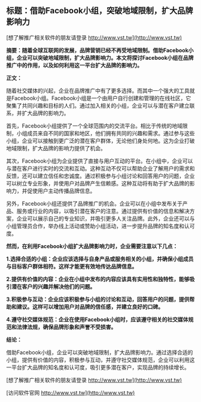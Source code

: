 ## **标题：借助Facebook小组，突破地域限制，扩大品牌影响力**

[想了解推广相关软件的朋友请登录 http://www.vst.tw](http://www.vst.tw)

**摘要：随着全球互联网的发展，品牌营销已经不再受地域限制。借助Facebook小组，企业可以突破地域限制，扩大品牌影响力。本文将探讨Facebook小组在品牌推广中的作用，以及如何利用这一平台扩大品牌的影响力。**

**正文：**

随着社交媒体的兴起，企业在品牌推广中有了更多选择。而其中一个强大的工具就是Facebook小组。Facebook小组是一个由用户自行创建和管理的在线社区，它聚集了共同兴趣和目标的人们。通过加入相关的小组，企业可以与潜在客户建立联系，并扩大品牌的影响力。

首先，Facebook小组提供了一个全球范围内的交流平台。相比于传统的地域限制，小组成员来自不同的国家和地区，他们拥有共同的兴趣和需求。通过参与这些小组，企业可以接触到更广泛的潜在客户群体，无论他们身处何地。这为企业打破地域限制，扩大品牌的影响力提供了机会。

其次，Facebook小组为企业提供了直接与用户互动的平台。在小组中，企业可以与潜在客户进行实时的交流和互动。这种互动不仅可以帮助企业了解用户的需求和反馈，还可以建立信任和忠诚度。通过积极参与小组讨论和回答用户的问题，企业可以树立专业形象，并使用户对品牌产生信赖感。这种互动将有助于扩大品牌的影响力，并促使用户主动传播品牌信息。

另外，Facebook小组还提供了品牌推广的机会。企业可以在小组中发布关于产品、服务或行业的内容，以吸引潜在客户的注意。通过提供有价值的信息和解决方案，企业可以展示自己的专业知识，并吸引更多人关注品牌。此外，企业还可以与小组管理员合作，举办线上活动或赞助小组活动，进一步提升品牌的知名度和认可度。

**然而，在利用Facebook小组扩大品牌影响力时，企业需要注意以下几点：**

**1.选择合适的小组：企业应该选择与自身产品或服务相关的小组，并确保小组成员与目标客户群体相符。这样才能更有效地传达品牌信息。**

**2.提供有价值的内容：企业在小组中发布的内容应该具有实用性和独特性，能够吸引潜在客户的兴趣并解决他们的问题。**

**3.积极参与互动：企业应该积极参与小组的讨论和互动，回答用户的问题，提供帮助和建议。这样可以增加用户对品牌的信任感，并建立良好的口碑。**

**4.遵守社交媒体规范：企业在使用Facebook小组时，应该遵守相关的社交媒体规范和法律法规，确保品牌形象和声誉不受损害。**

**结论：**

借助Facebook小组，企业可以突破地域限制，扩大品牌影响力。通过选择合适的小组，提供有价值的内容，积极参与互动，并遵守社交媒体规范，企业可以利用这一平台扩大品牌的知名度和认可度，吸引更多潜在客户，实现品牌的持续增长。

[想了解推广相关软件的朋友请登录 http://www.vst.tw](http://www.vst.tw)


[访问软件官网 http://www.vst.tw](http://www.vst.tw)
